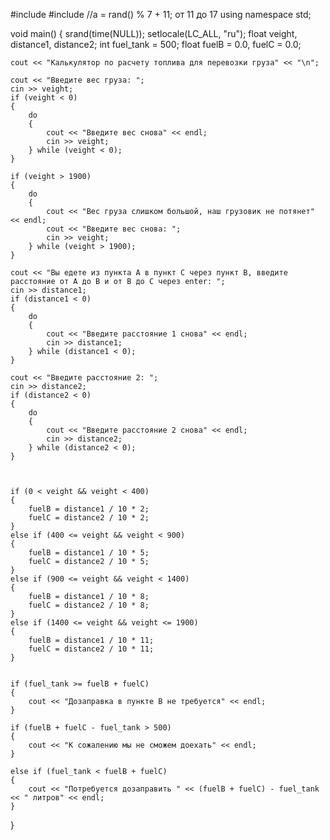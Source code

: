#include <iostream>
#include <cstdlib>
//a = rand() % 7 + 11;  от 11 до 17
using namespace std;

void main()
{
	srand(time(NULL));
	setlocale(LC_ALL, "ru");
	float veight, distance1, distance2;
	int fuel_tank = 500;
	float fuelB = 0.0, fuelC = 0.0;

	cout << "Калькулятор по расчету топлива для перевозки груза" << "\n";

	cout << "Введите вес груза: ";
	cin >> veight;
	if (veight < 0)
	{
		do
		{
			cout << "Введите вес снова" << endl;
			cin >> veight;
		} while (veight < 0);
	}

	if (veight > 1900)
	{
		do
		{
			cout << "Вес груза слишком большой, наш грузовик не потянет" << endl;
			cout << "Введите вес снова: ";
			cin >> veight;
		} while (veight > 1900);
	}

	cout << "Вы едете из пункта А в пункт С через пункт В, введите расстояние от А до В и от В до С через enter: ";
	cin >> distance1;
	if (distance1 < 0)
	{
		do
		{
			cout << "Введите расстояние 1 снова" << endl;
			cin >> distance1;
		} while (distance1 < 0);
	}

	cout << "Введите расстояние 2: ";
	cin >> distance2;
	if (distance2 < 0)
	{
		do
		{
			cout << "Введите расстояние 2 снова" << endl;
			cin >> distance2;
		} while (distance2 < 0);
	}


	
	if (0 < veight && veight < 400)
	{
		fuelB = distance1 / 10 * 2;
		fuelC = distance2 / 10 * 2;
	}
	else if (400 <= veight && veight < 900)
	{
		fuelB = distance1 / 10 * 5;
		fuelC = distance2 / 10 * 5;
	}
	else if (900 <= veight && veight < 1400)
	{
		fuelB = distance1 / 10 * 8;
		fuelC = distance2 / 10 * 8;
	}
	else if (1400 <= veight && veight <= 1900)
	{
		fuelB = distance1 / 10 * 11;
		fuelC = distance2 / 10 * 11;
	}


	if (fuel_tank >= fuelB + fuelC)
	{
		cout << "Дозаправка в пункте В не требуется" << endl;
	}

	if (fuelB + fuelC - fuel_tank > 500)
	{
		cout << "К сожалению мы не сможем доехать" << endl;
	}

	else if (fuel_tank < fuelB + fuelC)
	{
		cout << "Потребуется дозаправить " << (fuelB + fuelC) - fuel_tank << " литров" << endl;
	}

}

